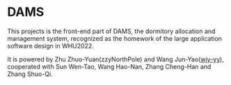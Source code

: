 # DAMS
This projects is the front-end part of DAMS, the dormitory allocation and management system, recognized as the homework of the large application software design in WHU2022.

It is powered by Zhu Zhuo-Yuan(zzyNorthPole) and Wang Jun-Yao([wjy-yy](https://github.com/wjy-yy)), cooperated with Sun Wen-Tao, Wang Hao-Nan, Zhang Cheng-Han and Zhang Shuo-Qi.
